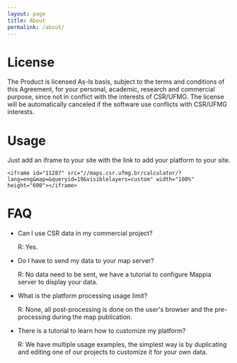 ```yaml
---
layout: page
title: About
permalink: /about/
---
```


# License

The Product is licensed As-Is basis, subject to the terms and conditions of this Agreement, for your personal, academic, research and commercial purpose, since not in conflict with the interests of CSR/UFMG. The license will be automatically canceled if the software use conflicts with CSR/UFMG interests.

# Usage

Just add an iframe to your site with the link to add your platform to your site.

```
<iframe id="11287" src="//maps.csr.ufmg.br/calculator/?lang=eng&map=&queryid=19&visiblelayers=custom" width="100%" height="600"></iframe>
```

# FAQ

- Can I use CSR data in my commercial project?

   R: Yes.

- Do I have to send my data to your map server?
 
   R: No data need to be sent, we have a tutorial to configure Mappia server to display your data.

- What is the platform processing usage limit?
 
   R: None, all post-processing is done on the user's browser and the pre-processing during the map publication.

- There is a tutorial to learn how to customize my platform?
 
   R: We have multiple usage examples, the simplest way is by duplicating and editing one of our projects to customize it for your own data.

